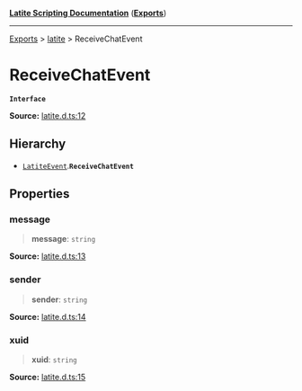 [**Latite Scripting Documentation**](../../README.md) ([**Exports**](../../exports.md))

---

[Exports](../../exports.md) > [latite](../index.md) > ReceiveChatEvent

# ReceiveChatEvent

**`Interface`**

**Source:** [latite.d.ts:12](https://github.com/LatiteScripting/latitescripting.github.io/blob/be6d927/definitions/latite.d.ts#L12)

## Hierarchy

- [`LatiteEvent`](interface.LatiteEvent.md).**`ReceiveChatEvent`**

## Properties

### message

> **message**: `string`

**Source:** [latite.d.ts:13](https://github.com/LatiteScripting/latitescripting.github.io/blob/be6d927/definitions/latite.d.ts#L13)

### sender

> **sender**: `string`

**Source:** [latite.d.ts:14](https://github.com/LatiteScripting/latitescripting.github.io/blob/be6d927/definitions/latite.d.ts#L14)

### xuid

> **xuid**: `string`

**Source:** [latite.d.ts:15](https://github.com/LatiteScripting/latitescripting.github.io/blob/be6d927/definitions/latite.d.ts#L15)
